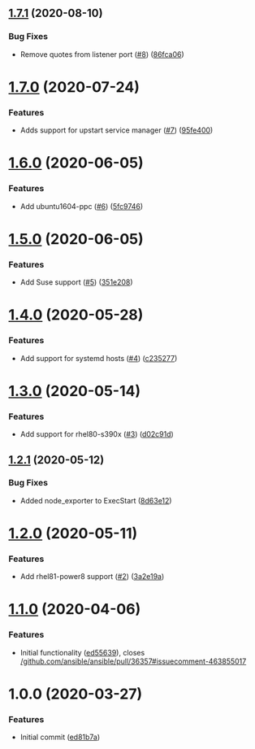 ## [1.7.1](https://github.com/mongodb-ansible-roles/ansible-role-node-exporter/compare/v1.7.0...v1.7.1) (2020-08-10)


### Bug Fixes

* Remove quotes from listener port ([#8](https://github.com/mongodb-ansible-roles/ansible-role-node-exporter/issues/8)) ([86fca06](https://github.com/mongodb-ansible-roles/ansible-role-node-exporter/commit/86fca06e62b9390a63c976c24b7b3a71355389de))

# [1.7.0](https://github.com/mongodb-ansible-roles/ansible-role-node-exporter/compare/v1.6.0...v1.7.0) (2020-07-24)


### Features

* Adds support for upstart service manager ([#7](https://github.com/mongodb-ansible-roles/ansible-role-node-exporter/issues/7)) ([95fe400](https://github.com/mongodb-ansible-roles/ansible-role-node-exporter/commit/95fe400ce020211b7729e3fd7cd2bb88b27a0156))

# [1.6.0](https://github.com/mongodb-ansible-roles/ansible-role-node-exporter/compare/v1.5.0...v1.6.0) (2020-06-05)


### Features

* Add ubuntu1604-ppc ([#6](https://github.com/mongodb-ansible-roles/ansible-role-node-exporter/issues/6)) ([5fc9746](https://github.com/mongodb-ansible-roles/ansible-role-node-exporter/commit/5fc97464ad36e4333108315fb1f5e7c4c71f3285))

# [1.5.0](https://github.com/mongodb-ansible-roles/ansible-role-node-exporter/compare/v1.4.0...v1.5.0) (2020-06-05)


### Features

* Add Suse support ([#5](https://github.com/mongodb-ansible-roles/ansible-role-node-exporter/issues/5)) ([351e208](https://github.com/mongodb-ansible-roles/ansible-role-node-exporter/commit/351e2085c467ea040bffc1cce920649b611c6f64))

# [1.4.0](https://github.com/mongodb-ansible-roles/ansible-role-node-exporter/compare/v1.3.0...v1.4.0) (2020-05-28)


### Features

* Add support for systemd hosts ([#4](https://github.com/mongodb-ansible-roles/ansible-role-node-exporter/issues/4)) ([c235277](https://github.com/mongodb-ansible-roles/ansible-role-node-exporter/commit/c2352778a78d3f766324e54d087f985f6af5329a))

# [1.3.0](https://github.com/mongodb-ansible-roles/ansible-role-node-exporter/compare/v1.2.1...v1.3.0) (2020-05-14)


### Features

* Add support for rhel80-s390x ([#3](https://github.com/mongodb-ansible-roles/ansible-role-node-exporter/issues/3)) ([d02c91d](https://github.com/mongodb-ansible-roles/ansible-role-node-exporter/commit/d02c91d60a115734e119df0bc6b283386c9e2945))

## [1.2.1](https://github.com/mongodb-ansible-roles/ansible-role-node-exporter/compare/v1.2.0...v1.2.1) (2020-05-12)


### Bug Fixes

* Added node_exporter to ExecStart ([8d63e12](https://github.com/mongodb-ansible-roles/ansible-role-node-exporter/commit/8d63e1210eeab8533bbda20604d9e26bb8902ca7))

# [1.2.0](https://github.com/mongodb-ansible-roles/ansible-role-node-exporter/compare/v1.1.0...v1.2.0) (2020-05-11)


### Features

* Add rhel81-power8 support ([#2](https://github.com/mongodb-ansible-roles/ansible-role-node-exporter/issues/2)) ([3a2e19a](https://github.com/mongodb-ansible-roles/ansible-role-node-exporter/commit/3a2e19a8e7d548381413bd3db2295e18e30fa2d2))

# [1.1.0](https://github.com/mongodb-ansible-roles/ansible-role-node-exporter/compare/v1.0.0...v1.1.0) (2020-04-06)


### Features

* Initial functionality ([ed55639](https://github.com/mongodb-ansible-roles/ansible-role-node-exporter/commit/ed556395aee6473d3b464f63b0ab115970d46484)), closes [/github.com/ansible/ansible/pull/36357#issuecomment-463855017](https://github.com//github.com/ansible/ansible/pull/36357/issues/issuecomment-463855017)

# 1.0.0 (2020-03-27)


### Features

* Initial commit ([ed81b7a](https://github.com/mongodb-ansible-roles/ansible-role-node-exporter/commit/ed81b7aa50084daa94608f62462c56998b48977c))
